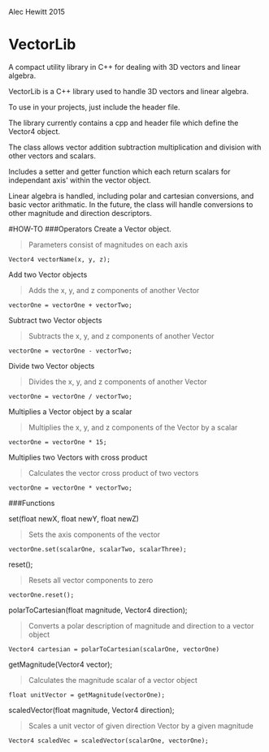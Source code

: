 Alec Hewitt 2015

# VectorLib
A compact utility library in C++ for dealing with 3D vectors and linear algebra.

VectorLib is a C++ library used to handle 3D vectors and linear algebra.

To use in your projects, just include the header file.

The library currently contains a cpp and header file which define the Vector4 object.

The class allows vector addition subtraction multiplication and division with other vectors
and scalars.

Includes a setter and getter function which each return scalars for independant axis' within the vector object.

Linear algebra is handled, including polar and cartesian conversions, and basic vector arithmatic. In the future, the class will handle conversions to other magnitude and direction
descriptors. 

#HOW-TO
###Operators
Create a Vector object.

>Parameters consist of magnitudes on each axis
```
Vector4 vectorName(x, y, z);
```

Add two Vector objects

>Adds the x, y, and z components of another Vector
```
vectorOne = vectorOne + vectorTwo;
```

Subtract two Vector objects

>Subtracts the x, y, and z components of another Vector
```
vectorOne = vectorOne - vectorTwo;
```

Divide two Vector objects

>Divides the x, y, and z components of another Vector
```
vectorOne = vectorOne / vectorTwo;
```

Multiplies a Vector object by a scalar

>Multiplies the x, y, and z components of the Vector by a scalar
```
vectorOne = vectorOne * 15;
```

Multiplies two Vectors with cross product

>Calculates the vector cross product of two vectors
```
vectorOne = vectorOne * vectorTwo;
```

###Functions

set(float newX, float newY, float newZ)
>Sets the axis components of the vector
```
vectorOne.set(scalarOne, scalarTwo, scalarThree);
```

reset();
>Resets all vector components to zero
```
vectorOne.reset();
```

polarToCartesian(float magnitude, Vector4 direction);
>Converts a polar description of magnitude and direction to a vector object
```
Vector4 cartesian = polarToCartesian(scalarOne, vectorOne)
```

getMagnitude(Vector4 vector);
>Calculates the magnitude scalar of a vector object
```
float unitVector = getMagnitude(vectorOne);
```

scaledVector(float magnitude, Vector4 direction);
>Scales a unit vector of given direction Vector by a given magnitude
```
Vector4 scaledVec = scaledVector(scalarOne, vectorOne);
```
